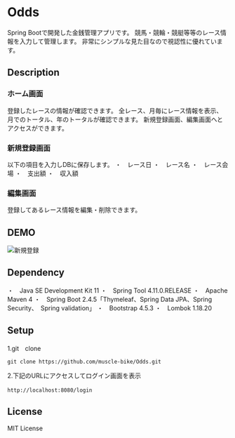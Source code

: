 # Odds
Spring Bootで開発した金銭管理アプリです。
競馬・競輪・競艇等等のレース情報を入力して管理します。
非常にシンプルな見た目なので視認性に優れています。
## Description
### ホーム画面
登録したレースの情報が確認できます。
全レース、月毎にレース情報を表示、月でのトータル、年のトータルが確認できます。
新規登録画面、編集画面へとアクセスができます。　　
### 新規登録画面
以下の項目を入力しDBに保存します。
・　レース日
・　レース名
・　レース会場
・　支出額
・　収入額　　
### 編集画面
登録してあるレース情報を編集・削除できます。
## DEMO
![新規登録](https://user-images.githubusercontent.com/83861906/137480079-74b82beb-7089-430e-bfce-7fc1d7067ce2.gif)
## Dependency
・　Java SE Development Kit 11
・　Spring Tool 4.11.0.RELEASE
・　Apache Maven 4
・　Spring Boot 2.4.5「Thymeleaf、Spring Data JPA、Spring Security、　Spring validation」
・　Bootstrap 4.5.3
・　Lombok 1.18.20　
## Setup
1.git　clone
```
git clone https://github.com/muscle-bike/Odds.git
```

2.下記のURLにアクセスしてログイン画面を表示
```
http://localhost:8080/login　
```
## License
MIT License
